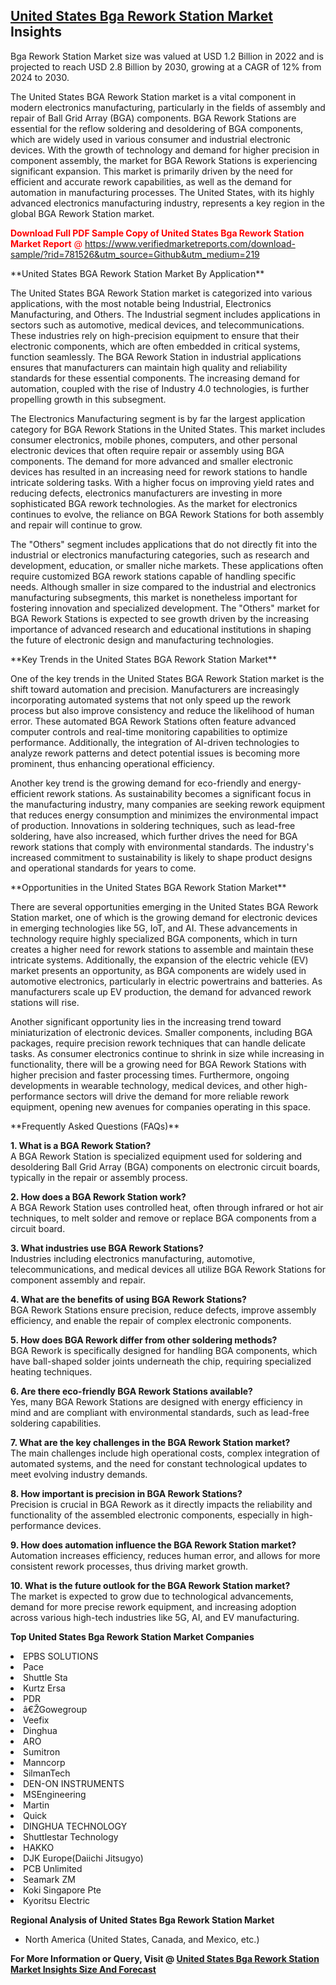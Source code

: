<h2><a href="https://www.verifiedmarketreports.com/download-sample/?rid=781526&amp;utm_source=Github&amp;utm_medium=219" target="_blank">United States Bga Rework Station Market</a> Insights</h2><p>Bga Rework Station Market size was valued at USD 1.2 Billion in 2022 and is projected to reach USD 2.8 Billion by 2030, growing at a CAGR of 12% from 2024 to 2030.</p><p><p>The United States BGA Rework Station market is a vital component in modern electronics manufacturing, particularly in the fields of assembly and repair of Ball Grid Array (BGA) components. BGA Rework Stations are essential for the reflow soldering and desoldering of BGA components, which are widely used in various consumer and industrial electronic devices. With the growth of technology and demand for higher precision in component assembly, the market for BGA Rework Stations is experiencing significant expansion. This market is primarily driven by the need for efficient and accurate rework capabilities, as well as the demand for automation in manufacturing processes. The United States, with its highly advanced electronics manufacturing industry, represents a key region in the global BGA Rework Station market.</p> <p><p><span class=""><span style="color: #ff0000;"><strong>Download Full PDF Sample Copy of United States Bga Rework Station Market Report</strong> @ </span><a href="https://www.verifiedmarketreports.com/download-sample/?rid=781526&amp;utm_source=Github&amp;utm_medium=219" target="_blank">https://www.verifiedmarketreports.com/download-sample/?rid=781526&amp;utm_source=Github&amp;utm_medium=219</a></span></p></p> <p>**United States BGA Rework Station Market By Application**</p> <p>The United States BGA Rework Station market is categorized into various applications, with the most notable being Industrial, Electronics Manufacturing, and Others. The Industrial segment includes applications in sectors such as automotive, medical devices, and telecommunications. These industries rely on high-precision equipment to ensure that their electronic components, which are often embedded in critical systems, function seamlessly. The BGA Rework Station in industrial applications ensures that manufacturers can maintain high quality and reliability standards for these essential components. The increasing demand for automation, coupled with the rise of Industry 4.0 technologies, is further propelling growth in this subsegment.</p> <p>The Electronics Manufacturing segment is by far the largest application category for BGA Rework Stations in the United States. This market includes consumer electronics, mobile phones, computers, and other personal electronic devices that often require repair or assembly using BGA components. The demand for more advanced and smaller electronic devices has resulted in an increasing need for rework stations to handle intricate soldering tasks. With a higher focus on improving yield rates and reducing defects, electronics manufacturers are investing in more sophisticated BGA rework technologies. As the market for electronics continues to evolve, the reliance on BGA Rework Stations for both assembly and repair will continue to grow.</p> <p>The "Others" segment includes applications that do not directly fit into the industrial or electronics manufacturing categories, such as research and development, education, or smaller niche markets. These applications often require customized BGA rework stations capable of handling specific needs. Although smaller in size compared to the industrial and electronics manufacturing subsegments, this market is nonetheless important for fostering innovation and specialized development. The "Others" market for BGA Rework Stations is expected to see growth driven by the increasing importance of advanced research and educational institutions in shaping the future of electronic design and manufacturing technologies.</p> <p>**Key Trends in the United States BGA Rework Station Market**</p> <p>One of the key trends in the United States BGA Rework Station market is the shift toward automation and precision. Manufacturers are increasingly incorporating automated systems that not only speed up the rework process but also improve consistency and reduce the likelihood of human error. These automated BGA Rework Stations often feature advanced computer controls and real-time monitoring capabilities to optimize performance. Additionally, the integration of AI-driven technologies to analyze rework patterns and detect potential issues is becoming more prominent, thus enhancing operational efficiency.</p> <p>Another key trend is the growing demand for eco-friendly and energy-efficient rework stations. As sustainability becomes a significant focus in the manufacturing industry, many companies are seeking rework equipment that reduces energy consumption and minimizes the environmental impact of production. Innovations in soldering techniques, such as lead-free soldering, have also increased, which further drives the need for BGA rework stations that comply with environmental standards. The industry's increased commitment to sustainability is likely to shape product designs and operational standards for years to come.</p> <p>**Opportunities in the United States BGA Rework Station Market**</p> <p>There are several opportunities emerging in the United States BGA Rework Station market, one of which is the growing demand for electronic devices in emerging technologies like 5G, IoT, and AI. These advancements in technology require highly specialized BGA components, which in turn creates a higher need for rework stations to assemble and maintain these intricate systems. Additionally, the expansion of the electric vehicle (EV) market presents an opportunity, as BGA components are widely used in automotive electronics, particularly in electric powertrains and batteries. As manufacturers scale up EV production, the demand for advanced rework stations will rise.</p> <p>Another significant opportunity lies in the increasing trend toward miniaturization of electronic devices. Smaller components, including BGA packages, require precision rework techniques that can handle delicate tasks. As consumer electronics continue to shrink in size while increasing in functionality, there will be a growing need for BGA Rework Stations with higher precision and faster processing times. Furthermore, ongoing developments in wearable technology, medical devices, and other high-performance sectors will drive the demand for more reliable rework equipment, opening new avenues for companies operating in this space.</p> <p>**Frequently Asked Questions (FAQs)**</p> <p><strong>1. What is a BGA Rework Station?</strong><br> A BGA Rework Station is specialized equipment used for soldering and desoldering Ball Grid Array (BGA) components on electronic circuit boards, typically in the repair or assembly process.</p> <p><strong>2. How does a BGA Rework Station work?</strong><br> A BGA Rework Station uses controlled heat, often through infrared or hot air techniques, to melt solder and remove or replace BGA components from a circuit board.</p> <p><strong>3. What industries use BGA Rework Stations?</strong><br> Industries including electronics manufacturing, automotive, telecommunications, and medical devices all utilize BGA Rework Stations for component assembly and repair.</p> <p><strong>4. What are the benefits of using BGA Rework Stations?</strong><br> BGA Rework Stations ensure precision, reduce defects, improve assembly efficiency, and enable the repair of complex electronic components.</p> <p><strong>5. How does BGA Rework differ from other soldering methods?</strong><br> BGA Rework is specifically designed for handling BGA components, which have ball-shaped solder joints underneath the chip, requiring specialized heating techniques.</p> <p><strong>6. Are there eco-friendly BGA Rework Stations available?</strong><br> Yes, many BGA Rework Stations are designed with energy efficiency in mind and are compliant with environmental standards, such as lead-free soldering capabilities.</p> <p><strong>7. What are the key challenges in the BGA Rework Station market?</strong><br> The main challenges include high operational costs, complex integration of automated systems, and the need for constant technological updates to meet evolving industry demands.</p> <p><strong>8. How important is precision in BGA Rework Stations?</strong><br> Precision is crucial in BGA Rework as it directly impacts the reliability and functionality of the assembled electronic components, especially in high-performance devices.</p> <p><strong>9. How does automation influence the BGA Rework Station market?</strong><br> Automation increases efficiency, reduces human error, and allows for more consistent rework processes, thus driving market growth.</p> <p><strong>10. What is the future outlook for the BGA Rework Station market?</strong><br> The market is expected to grow due to technological advancements, demand for more precise rework equipment, and increasing adoption across various high-tech industries like 5G, AI, and EV manufacturing.</p> </p><p><strong>Top United States Bga Rework Station Market Companies</strong></p><div data-test-id=""><p><li>EPBS SOLUTIONS</li><li> Pace</li><li> Shuttle Sta</li><li> Kurtz Ersa</li><li> PDR</li><li> â€ŽGowegroup</li><li> Veefix</li><li> Dinghua</li><li> ARO</li><li> Sumitron</li><li> Manncorp</li><li> SilmanTech</li><li> DEN-ON INSTRUMENTS</li><li> MSEngineering</li><li> Martin</li><li> Quick</li><li> DINGHUA TECHNOLOGY</li><li> Shuttlestar Technology</li><li> HAKKO</li><li> DJK Europe(Daiichi Jitsugyo)</li><li> PCB Unlimited</li><li> Seamark ZM</li><li> Koki Singapore Pte</li><li> Kyoritsu Electric</li></p><div><strong>Regional Analysis of&nbsp;United States Bga Rework Station Market</strong></div><ul><li dir="ltr"><p dir="ltr">North America&nbsp;(United States, Canada, and Mexico, etc.)</p></li></ul><p><strong>For More Information or Query, Visit @&nbsp;</strong><strong><a href="https://www.verifiedmarketreports.com/product/bga-rework-station-market/?utm_source=Github&amp;utm_medium=219" target="_blank">United States Bga Rework Station Market Insights Size And Forecast</a></strong></p></div>

